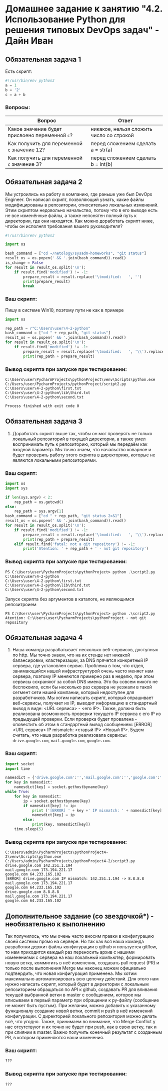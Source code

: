 # Домашнее задание к занятию "4.2. Использование Python для решения типовых DevOps задач" - Дайн Иван

## Обязательная задача 1

Есть скрипт:
```python
#!/usr/bin/env python3
a = 1
b = '2'
c = a + b
```

### Вопросы:
| Вопрос  | Ответ |
| ------------- | ------------- |
| Какое значение будет присвоено переменной `c`?  | никакое, нельзя сложить число со строкой  |
| Как получить для переменной `c` значение 12?  |перед сложением сделать a = str(a)  |
| Как получить для переменной `c` значение 3?  |перед сложением сделать b = int(b)  |

## Обязательная задача 2
Мы устроились на работу в компанию, где раньше уже был DevOps Engineer. Он написал скрипт, позволяющий узнать, какие файлы модифицированы в репозитории, относительно локальных изменений. Этим скриптом недовольно начальство, потому что в его выводе есть не все изменённые файлы, а также непонятен полный путь к директории, где они находятся. Как можно доработать скрипт ниже, чтобы он исполнял требования вашего руководителя?

```python
#!/usr/bin/env python3

import os

bash_command = ["cd ~/netology/sysadm-homeworks", "git status"]
result_os = os.popen(' && '.join(bash_command)).read()
is_change = False
for result in result_os.split('\n'):
    if result.find('modified') != -1:
        prepare_result = result.replace('\tmodified:   ', '')
        print(prepare_result)
        break
```

### Ваш скрипт:
Пишу в системе Win10, поэтому пути не как в примере
```python
import os

rep_path = r"C:\Users\user\4-2-python"
bash_command = ["cd " + rep_path, "git status"]
result_os = os.popen(' && '.join(bash_command)).read()
for result in result_os.split('\n'):
    if result.find('modified') != -1:
        prepare_result = result.replace('\tmodified:   ', '\\').replace('/','\\')
        print(rep_path + prepare_result)
```

### Вывод скрипта при запуске при тестировании:
```
C:\Users\user\PycharmProjects\pythonProject\venv\Scripts\python.exe C:/Users/user/PycharmProjects/pythonProject/script2.py
C:\Users\user\4-2-python\first.txt
C:\Users\user\4-2-python\lib\third.txt
C:\Users\user\4-2-python\second.txt

Process finished with exit code 0
```

## Обязательная задача 3
1. Доработать скрипт выше так, чтобы он мог проверять не только локальный репозиторий в текущей директории, а также умел воспринимать путь к репозиторию, который мы передаём как входной параметр. Мы точно знаем, что начальство коварное и будет проверять работу этого скрипта в директориях, которые не являются локальными репозиториями.

### Ваш скрипт:
```python
import os
import sys

if len(sys.argv) < 2:
    rep_path = os.getcwd()
else:
    rep_path = sys.argv[1]
bash_command = ["cd " + rep_path, "git status 2>&1"]
result_os = os.popen(' && '.join(bash_command)).read()
for result in result_os.split('\n'):
    if result.find('modified') != -1:
        prepare_result = result.replace('\tmodified:   ', '\\').replace('/','\\')
        print(rep_path + prepare_result)
    elif result.find('fatal: not a git repository') != -1:
        print('Atention: ' + rep_path + ' - not git repository')
```

### Вывод скрипта при запуске при тестировании:
```
PS C:\Users\user\PycharmProjects\pythonProject> python .\script2.py C:\Users\user\4-2-python
C:\Users\user\4-2-python\first.txt
C:\Users\user\4-2-python\lib\third.txt
C:\Users\user\4-2-python\second.txt
```
Запуск скрипта без аргументов в каталоге, не являющимся репозитроием
```
PS C:\Users\user\PycharmProjects\pythonProject> python .\script2.py                         
Atention: C:\Users\user\PycharmProjects\pythonProject - not git repository
```

## Обязательная задача 4
1. Наша команда разрабатывает несколько веб-сервисов, доступных по http. Мы точно знаем, что на их стенде нет никакой балансировки, кластеризации, за DNS прячется конкретный IP сервера, где установлен сервис. Проблема в том, что отдел, занимающийся нашей инфраструктурой очень часто меняет нам сервера, поэтому IP меняются примерно раз в неделю, при этом сервисы сохраняют за собой DNS имена. Это бы совсем никого не беспокоило, если бы несколько раз сервера не уезжали в такой сегмент сети нашей компании, который недоступен для разработчиков. Мы хотим написать скрипт, который опрашивает веб-сервисы, получает их IP, выводит информацию в стандартный вывод в виде: <URL сервиса> - <его IP>. Также, должна быть реализована возможность проверки текущего IP сервиса c его IP из предыдущей проверки. Если проверка будет провалена - оповестить об этом в стандартный вывод сообщением: [ERROR] <URL сервиса> IP mismatch: <старый IP> <Новый IP>. Будем считать, что наша разработка реализовала сервисы: `drive.google.com`, `mail.google.com`, `google.com`.

### Ваш скрипт:
```python
import socket
import time

namesdict = {'drive.google.com':'','mail.google.com':'','google.com':''}
for key in namesdict:
    namesdict[key] = socket.gethostbyname(key)
while True:
    for key in namesdict:
        ip = socket.gethostbyname(key)
        if namesdict[key] != ip:
            print ('[ERROR] ' + key +' IP mismatch: ' + namesdict[key] + ' -> ' + ip)
            namesdict[key] = ip
        else:
            print(key, namesdict[key])
    time.sleep(5)
```

### Вывод скрипта при запуске при тестировании:
```
C:\Users\admin\PycharmProjects\pythonProject4-2\venv\Scripts\python.exe C:/Users/admin/PycharmProjects/pythonProject4-2/script3.py
drive.google.com 142.251.1.194
mail.google.com 173.194.221.17
google.com 64.233.165.102
[ERROR] drive.google.com IP mismatch: 142.251.1.194 -> 8.8.8.8
mail.google.com 173.194.221.17
google.com 64.233.165.102
drive.google.com 8.8.8.8
mail.google.com 173.194.221.17
google.com 64.233.165.102
```

## Дополнительное задание (со звездочкой*) - необязательно к выполнению

Так получилось, что мы очень часто вносим правки в конфигурацию своей системы прямо на сервере. Но так как вся наша команда разработки держит файлы конфигурации в github и пользуется gitflow, то нам приходится каждый раз переносить архив с нашими изменениями с сервера на наш локальный компьютер, формировать новую ветку, коммитить в неё изменения, создавать pull request (PR) и только после выполнения Merge мы наконец можем официально подтвердить, что новая конфигурация применена. Мы хотим максимально автоматизировать всю цепочку действий. Для этого нам нужно написать скрипт, который будет в директории с локальным репозиторием обращаться по API к github, создавать PR для вливания текущей выбранной ветки в master с сообщением, которое мы вписываем в первый параметр при обращении к py-файлу (сообщение не может быть пустым). При желании, можно добавить к указанному функционалу создание новой ветки, commit и push в неё изменений конфигурации. С директорией локального репозитория можно делать всё, что угодно. Также, принимаем во внимание, что Merge Conflict у нас отсутствуют и их точно не будет при push, как в свою ветку, так и при слиянии в master. Важно получить конечный результат с созданным PR, в котором применяются наши изменения. 

### Ваш скрипт:
```python
???
```

### Вывод скрипта при запуске при тестировании:
```
???
```
